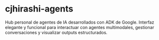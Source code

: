 # cjhirashi-agents
Hub personal de agentes de IA desarrollados con ADK de Google. Interfaz elegante y funcional para interactuar con agentes multimodales, gestionar conversaciones y visualizar outputs estructurados.
